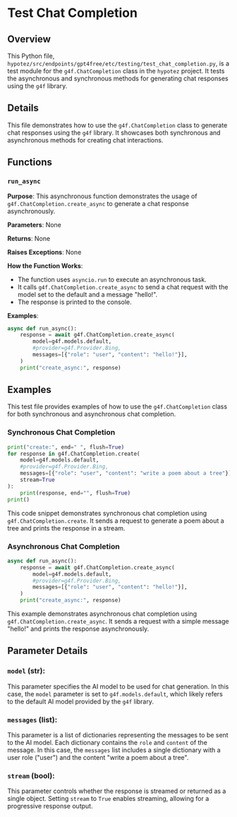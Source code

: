 # Test Chat Completion

## Overview

This Python file, `hypotez/src/endpoints/gpt4free/etc/testing/test_chat_completion.py`,  is a test module for the `g4f.ChatCompletion` class in the `hypotez` project. It tests the asynchronous and synchronous methods for generating chat responses using the `g4f` library.

## Details

This file demonstrates how to use the `g4f.ChatCompletion` class to generate chat responses using the `g4f` library. It showcases both synchronous and asynchronous methods for creating chat interactions.

## Functions

### `run_async`

**Purpose**: This asynchronous function demonstrates the usage of `g4f.ChatCompletion.create_async` to generate a chat response asynchronously.

**Parameters**: None

**Returns**: None

**Raises Exceptions**: None

**How the Function Works**:
- The function uses `asyncio.run` to execute an asynchronous task.
- It calls `g4f.ChatCompletion.create_async` to send a chat request with the model set to the default and a message "hello!".
- The response is printed to the console.

**Examples**:

```python
async def run_async():
    response = await g4f.ChatCompletion.create_async(
        model=g4f.models.default,
        #provider=g4f.Provider.Bing,
        messages=[{"role": "user", "content": "hello!"}],
    )
    print("create_async:", response)
```

## Examples

This test file provides examples of how to use the `g4f.ChatCompletion` class for both synchronous and asynchronous chat completion.

### Synchronous Chat Completion

```python
print("create:", end=" ", flush=True)
for response in g4f.ChatCompletion.create(
    model=g4f.models.default,
    #provider=g4f.Provider.Bing,
    messages=[{"role": "user", "content": "write a poem about a tree"}],
    stream=True
):
    print(response, end="", flush=True)
print()
```

This code snippet demonstrates synchronous chat completion using `g4f.ChatCompletion.create`. It sends a request to generate a poem about a tree and prints the response in a stream. 

### Asynchronous Chat Completion

```python
async def run_async():
    response = await g4f.ChatCompletion.create_async(
        model=g4f.models.default,
        #provider=g4f.Provider.Bing,
        messages=[{"role": "user", "content": "hello!"}],
    )
    print("create_async:", response)
```

This example demonstrates asynchronous chat completion using `g4f.ChatCompletion.create_async`. It sends a request with a simple message "hello!" and prints the response asynchronously. 

## Parameter Details

### `model` (str):

This parameter specifies the AI model to be used for chat generation. In this case, the `model` parameter is set to `g4f.models.default`, which likely refers to the default AI model provided by the `g4f` library.

### `messages` (list):

This parameter is a list of dictionaries representing the messages to be sent to the AI model. Each dictionary contains the `role` and `content` of the message. In this case, the `messages` list includes a single dictionary with a user role ("user") and the content "write a poem about a tree".

### `stream` (bool):

This parameter controls whether the response is streamed or returned as a single object. Setting `stream` to `True` enables streaming, allowing for a progressive response output.